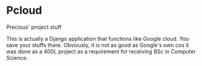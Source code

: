 # Pcloud
Precious' project stuff

This is actually a Django application that functions like Google cloud. You save your stuffs there. Obviously, it is not as good as Google's own cos it was done as a 400L project as a requirement for receiving BSc in Computer Science.
